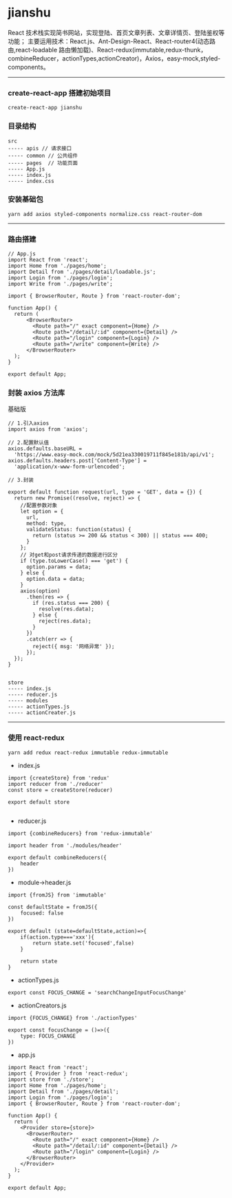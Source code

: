 # jianshu

React 技术栈实现简书网站，实现登陆、首页文章列表、文章详情页、登陆鉴权等功能；
主要运用技术：React.js、Ant-Design-React、React-router4(动态路由,react-loadable 路由懒加载)、React-redux(immutable,redux-thunk，combineReducer，actionTypes,actionCreator)，Axios，easy-mock,styled-components。

---

### create-react-app 搭建初始项目

```
create-react-app jianshu
```

### 目录结构

```
src
----- apis // 请求接口
----- common // 公共组件
----- pages  // 功能页面
----- App.js
----- index.js
----- index.css

```

### 安装基础包

```
yarn add axios styled-components normalize.css react-router-dom
```

---

### 路由搭建

```
// App.js
import React from 'react';
import Home from './pages/home';
import Detail from './pages/detail/loadable.js';
import Login from './pages/login';
import Write from './pages/write';

import { BrowserRouter, Route } from 'react-router-dom';

function App() {
  return (
      <BrowserRouter>
        <Route path="/" exact component={Home} />
        <Route path="/detail/:id" component={Detail} />
        <Route path="/login" component={Login} />
        <Route path="/write" component={Write} />
      </BrowserRouter>
  );
}

export default App;

```

### 封装 axios 方法库

基础版

```
// 1.引入axios
import axios from 'axios';

// 2.配置默认值
axios.defaults.baseURL =
  'https://www.easy-mock.com/mock/5d21ea330019711f845e181b/api/v1';
axios.defaults.headers.post['Content-Type'] =
  'application/x-www-form-urlencoded';

// 3.封装

export default function request(url, type = 'GET', data = {}) {
  return new Promise((resolve, reject) => {
    //配置参数对象
    let option = {
      url,
      method: type,
      validateStatus: function(status) {
        return (status >= 200 && status < 300) || status === 400;
      }
    };
    // 对get和post请求传递的数据进行区分
    if (type.toLowerCase() === 'get') {
      option.params = data;
    } else {
      option.data = data;
    }
    axios(option)
      .then(res => {
        if (res.status === 200) {
          resolve(res.data);
        } else {
          reject(res.data);
        }
      })
      .catch(err => {
        reject({ msg: '网络异常' });
      });
  });
}

```

```

store
----- index.js
----- reducer.js
----- modules
----- actionTypes.js
----- actionCreater.js

```

---

### 使用 react-redux

```
yarn add redux react-redux immutable redux-immutable
```

- index.js

```
import {createStore} from 'redux'
import reducer from './reducer'
const store = createStore(reducer)

export default store


```

- reducer.js

```
import {combineReducers} from 'redux-immutable'

import header from './modules/header'

export default combineReducers({
	header
})

```

- module->header.js

```
import {fromJS} from 'immutable'

const defaultState = fromJS({
	focused: false
})

export default (state=defaultState,action)=>{
	if(action.type==='xxx'){
		return state.set('focused',false)
	}

	return state
}

```

- actionTypes.js

```
export const FOCUS_CHANGE = 'searchChangeInputFocusChange'

```

- actionCreators.js

```
import {FOCUS_CHANGE} from './actionTypes'

export const focusChange = ()=>({
	type: FOCUS_CHANGE
})

```

- app.js

```
import React from 'react';
import { Provider } from 'react-redux';
import store from './store';
import Home from './pages/home';
import Detail from './pages/detail';
import Login from './pages/login';
import { BrowserRouter, Route } from 'react-router-dom';

function App() {
  return (
    <Provider store={store}>
      <BrowserRouter>
        <Route path="/" exact component={Home} />
        <Route path="/detail/:id" component={Detail} />
        <Route path="/login" component={Login} />
      </BrowserRouter>
    </Provider>
  );
}

export default App;

```
